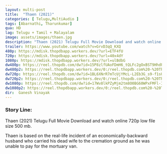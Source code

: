 ```yaml
---
layout: multi-post
title:  "Thaen (2021)"
categories: [ Telugu,MultiAudio ]
tags: [Abarnathi, Tharunkumar]
qua: HD
lag: Telugu + Tamil + Malayalam
image: assets/images/thaen.jpg
description: "Thaen (2021) Telugu Full Movie Download and watch online 720p low file size 500 mb."
trailer: https://www.youtube.com/watch?v=GrvD3qQ_KXQ
480p: https://mdisk.thopdbapp.workers.dev/?url=ETF4fU
720p: https://mdisk.thopdbapp.workers.dev/?url=40x4dY
1080p: https://mdisk.thopdbapp.workers.dev/?url=ulBdbG
dw480p: https://reel.thopdb.com/dw?id=15P8zlfUAoFDmH6_tQLFc2gOxBST9HhdP
dw480p2: https://reel.thopdbapp.workers.dev/0:/reel.thopdb.com%20-%20Thaen%20(2021)%20720p%20SONYLIV%20WEB-DL%20x264%20(AAC%202.0)%20[Tel%20+%20Tam%20+%20Mal]%20ESubs.mkv
dw720p: https://reel.thopdb.com/dw?id=1BL6XNrR7mTcUjYMcL-L2Eb3G_s9-f1sU
dw720p2: https://reel.thopdbapp.workers.dev/0:/reel.thopdb.com%20-%20Thaen%20(2021)%20720p%20HQ%20SONYLIV%20WEB-DL%20x264%20(AAC%202.0)%20[Tel%20+%20Tam%20+%20Mal]%20ESubs.mkv
dw1080p: https://reel.thopdb.com/dw?id=17Wv8lkPZyMjm2tm8O0BG60WPxFMFl-Il
dw1080p2: https://reel.thopdbapp.workers.dev/0:/reel.thopdb.com%20-%20Thaen%20(2021)%201080p%20SONYLIV%20WEB-DL%20x264%20(AAC%202.0)%20[Tel%20+%20Tam%20+%20Mal]%20ESubs.mkv
dir:  Ganesh Vinayak
---
```


### Story Line:
Thaen (2021) Telugu Full Movie Download and watch online 720p low file size 500 mb.

Thaen is based on the real-life incident of an economically-backward husband who carried his dead wife to the cremation ground as he was unable to pay for the mortuary van.




